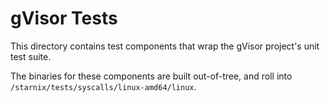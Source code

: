 # gVisor Tests

This directory contains test components that wrap the gVisor project's unit test suite.

The binaries for these components are built out-of-tree, and roll into
`/starnix/tests/syscalls/linux-amd64/linux`.